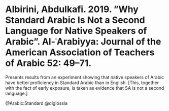 # Albirini, Abdulkafi. 2019. ”Why Standard Arabic Is Not a Second Language for Native Speakers of Arabic”. Al-ʿArabiyya: Journal of the American Association of Teachers of Arabic 52: 49–71.

Presents results from an experiment showing that native speakers of Arabic have better proficiency in Standard Arabic than in English. [This, together with the fact of early exposure, is taken as evidence that SA is not a second language.]

@Arabic:Standard
@diglossia
